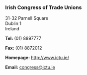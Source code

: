 ###  Irish Congress of Trade Unions

31-32 Parnell Square  
Dublin 1  
Ireland

**Tel:** (01) 8897777

**Fax:** (01) 8872012

**Homepage:** [ http://www.ictu.ie/ ](http://www.ictu.ie/)

**Email:** [ congress@ictu.ie ](mailto:congress@ictu.ie)
